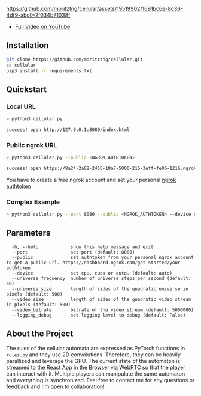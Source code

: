 https://github.com/moritztng/cellular/assets/19519902/1691bc6e-8c36-4df9-abc0-2f034b71038f

- [Full Video on YouTube](https://youtu.be/AwLMmECtJqI)
## Installation
```bash
git clone https://github.com/moritztng/cellular.git
cd cellular
pip3 install -r requirements.txt
```

## Quickstart
### Local URL
```bash
> python3 cellular.py

success! open http://127.0.0.1:8080/index.html
```
### Public ngrok URL
```bash
> python3 cellular.py --public <NGROK_AUTHTOKEN>

success! open https://8a24-2a02-2455-18a7-5000-216-3eff-fe06-1216.ngrok-free.app/index.html
```
You have to create a free ngrok account and set your personal [ngrok authtoken](https://dashboard.ngrok.com/get-started/your-authtoken)
### Complex Example
```bash
> python3 cellular.py --port 8080 --public <NGROK_AUTHTOKEN> --device cuda --universe_frequency 30 --universe_size 500  --video_size 500 --video_bitrate 5000000 --logging_debug
```

## Parameters
```
  -h, --help            show this help message and exit
  --port                set port (default: 8080)
  --public              set authtoken from your personal ngrok account to get a public url. https://dashboard.ngrok.com/get-started/your-authtoken
  --device              set cpu, cuda or auto. (default: auto)
  --universe_frequency  number of universe steps per second (default: 30)
  --universe_size       length of sides of the quadratic universe in pixels (default: 500)
  --video_size          length of sides of the quadratic video stream in pixels (default: 500)
  --video_bitrate       bitrate of the video stream (default: 5000000)
  --logging_debug       set logging level to debug (default: False)
```

## About the Project
The rules of the cellular automata are expressed as PyTorch functions in `rules.py` and they use 2D convolutions. Therefore, they can be heavily parallized and leverage the GPU. The current state of the automaton is streamed to the React App in the Browser via WebRTC so that the player can interact with it. Multiple players can manipulate the same automaton and everything is synchronized. Feel free to contact me for any questions or feedback and I'm open to collaboration!
